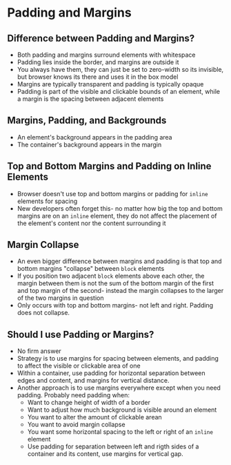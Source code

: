 # Padding and Margins

## Difference between Padding and Margins?
- Both padding and margins surround elements with whitespace
- Padding lies inside the border, and margins are outside it
- You always have them, they can just be set to zero-width so its invisible, but browser knows its there and uses it in the box model
- Margins are typically transparent and padding is typically opaque
- Padding is part of the visible and clickable bounds of an element, while a margin is the spacing between adjacent elements

## Margins, Padding, and Backgrounds
- An element's background appears in the padding area
- The container's background appears in the margin 

## Top and Bottom Margins and Padding on Inline Elements
- Browser doesn't use top and bottom margins or padding for `inline` elements for spacing
- New developers often forget this- no matter how big the top and bottom margins are on an `inline` element, they do not affect the placement of the element's content nor the content surrounding it

## Margin Collapse
- An even bigger difference between margins and padding is that top and bottom margins "collapse" between `block` elements
- If you position two adjacent `block` elements above each other, the margin between them is not the sum of the bottom margin of the first and top margin of the second- instead the margin collapses to the larger of the two margins in question
- Only occurs with top and bottom margins- not left and right.  Padding does not collapse.

## Should I use Padding or Margins?
- No firm answer 
- Strategy is to use margins for spacing between elements, and padding to affect the visible or clickable area of one
- Within a container, use padding for horizontal separation between edges and content, and margins for vertical distance.
- Another approach is to use margins everywhere except when you need padding.  Probably need padding when:
  - Want to change height of width of a border
  - Want to adjust how much background is visible around an element
  - You want to alter the amount of clickable arean
  - You want to avoid margin collapse
  - You want some horizontal spacing to the left or right of an `inline` element
  - Use padding for separation between left and rigth sides of a container and its content, use margins for vertical gap.